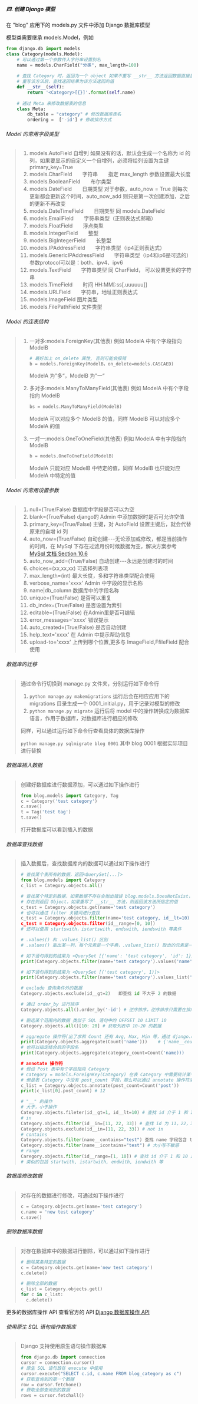 ##### 四. 创建 Django 模型

在 "blog" 应用下的 models.py 文件中添加 Django 数据库模型

模型类需要继承 models.Model，例如

```python
from django.db import models
class Category(models.Model):
	# 可以通过第一个参数传入字符串设置别名
	name = models.CharField("分类", max_length=100)
	
	# 查找 Category 时，返回为一个 object 如果不重写 __str__ 方法返回数据直接显示 Category Object，
	# 重写该方法后，查找返回结果为该方法返回的值
	def __str__(self):
		return '<Category>[{}]'.format(self.name)
		
	# 通过 Meta 来修改数据表的信息
	class Meta:
		db_table = "category" # 修改数据库表名
		ordering =  ['-id'] # 修改排序方式
```

###### Model 的常用字段类型

> 1. models.AutoField 	自增列	如果没有的话，默认会生成一个名称为 id 的列，如果要显示的自定义一个自增列，必须将给列设置为主键 primary_key=True
> 2. models.CharField　　字符串　　指定 max_length 参数设置最大长度
> 3. models.BooleanField　　布尔类型
> 4. models.DateField　　日期类型        对于参数，auto_now = True 则每次更新都会更新这个时间，auto_now_add 则只是第一次创建添加，之后的更新不再改变
> 5. models.DateTimeField　　日期类型       同 models.DateField
> 6. models.EmailField　　字符串类型（正则表达式邮箱）
> 7. models.FloatField　　浮点类型
> 8. models.IntegerField　　整型
> 9. models.BigIntegerField　　长整型
> 10. models.IPAddressField　　字符串类型（ip4正则表达式）
> 11. models.GenericIPAddressField　　字符串类型（ip4和ip6是可选的）    参数protocol可以是：both、ipv4、ipv6
> 12. models.TextField　　字符串类型    同 CharField， 可以设置更长的字符串
> 13. models.TimeField　　时间 HH:MM[:ss[.uuuuuu]]
> 14. models.URLField　　字符串，地址正则表达式
> 15. models.ImageField     图片类型
> 16. models.FilePathField    文件类型

###### Model 的连表结构

> 1. 一对多:models.ForeignKey(其他表)        例如 ModelA 中有个字段指向 ModelB  
>
>    ```python
>    # 最好加上 on_delete 属性, 否则可能会报错
>    b = models.ForeignKey(ModelB，on_delete=models.CASCAED)
>    ```
>
>    ModelA 为”多“，ModelB 为”一“
>
> 2. 多对多:models.ManyToManyField(其他表)        例如 ModelA 中有个字段指向 ModelB 
>
>    ```python
>    bs = models.ManyToManyField(ModelB)
>    ```
>
>    ModelA 可以对应多个 ModelB 的值，同样 ModelB 可以对应多个 ModelA 的值
>
> 3. 一对一:models.OneToOneField(其他表)        例如 ModelA 中有字段指向 ModelB
>
>    ```python
>    b = models.OneToOneField(ModelB)
>    ```
>
>    ModelA 只能对应 ModelB 中特定的值，同样 ModelB 也只能对应 ModelA 中特定的值

###### Model 的常用设置参数

> 1. null=(True/False)        数据库中字段是否可以为空
> 2. blank=(True/False)        django的 Admin 中添加数据时是否可允许空值
> 3. primary_key=(True/False)        主键，对 AutoField 设置主键后，就会代替原来的自增 id 列
> 4. auto_now=(True/False)        自动创建---无论添加或修改，都是当前操作的时间，在 MySql 下存在过滤月份时候数据为空，解决方案参考 [MySql 文档 Section 10.6](https://dev.mysql.com/doc/refman/5.5/en/time-zone-support.html)
> 5. auto_now_add=(True/False)        自动创建---永远是创建时的时间
> 6. choices=(xx,xx,xx)        可选择列表项
> 7. max_length=(int)        最大长度，多和字符串类型配合使用
> 8. verbose_name='xxxx'        Admin 中字段的显示名称
> 9. name|db_column        数据库中的字段名称
> 10. unique=(True/False)        是否可以重复
> 11. db_index=(True/False)        是否设置为索引
> 12. editable=(True/False)        在Admin里是否可编辑
> 13. error_messages='xxxx'        错误提示
> 14. auto_created=(True/False)        是否自动创建
> 15. help_text='xxxx'        在 Admin 中提示帮助信息
> 16. upload-to='xxxx'        上传到哪个位置,更多与 ImageField,FfileField 配合使用

###### 数据库的迁移

> 通过命令行切换到 manage.py 文件夹，分别运行如下命令行
>
> 1. ```python manage.py makemigrations``` 运行后会在相应应用下的 migrations 目录生成一个 0001_initial.py，用于记录对模型的修改
> 2. ```python manage.py migrate``` 运行后将 model 中的操作转换成为数据库语言，作用于数据库，对数据库进行相应的修改
>
> 同样，可以通过运行如下命令行查看具体的数据库操作
>
> ```python manage.py sqlmigrate blog 0001``` 其中 blog 0001 根据实际项目进行替换

###### 数据库插入数据

> 创建好数据库进行数据添加，可以通过如下操作进行
>
> ```python
> from blog.models import Category, Tag
> c = Category('test category')
> c.save()
> t = Tag('test tag')
> t.save()
> ```
>
> 打开数据库可以看到插入的数据

###### 数据库查找数据

> 插入数据后，查找数据库内的数据可以通过如下操作进行
>
> ```python
> # 查找某个表所有的数据，返回<QuerySet[...]>
> from blog.models import Category
> c_list = Category.objects.all()
>
> # 查找某个特定的数据，如果数据不存在会抛出错误 blog.models.DoesNotExist，
> # 存在则返回 Object，如果重写了 __str__ 方法，则返回该方法所指定的值
> c_test = Category.objects.get(name='test category')
> # 也可以通过 filter 关键词进行查找
> c_test = Category.objects.filter(name='test category, id__lt=10)
> c_test = Category.objects.filter(id__range=[0, 10])
> # 还可以使用 startswith，istartswith, endswith, iendswith 等条件
>
> # .values() 和 .values_list() 区别
> # .values() 取出某一列，每个元素是一个字典，.values_list() 取出的元素是一个个元组
>
> # 如下语句得到的结果为 <QuerySet [{'name': 'test category', 'id': 1}]>
> print(Category.objects.filter(name='test category').values('name', 'id')) 
>
> # 如下语句得到的结果为 <QuerySet [('test category', 1)]>
> print(Category.objects.filter(name='test category').values_list('name', 'id'))
>
> # exclude 查询条件外的数据
> Category.objects.exclude(id__gt=2)   即查找 id 不大于 2 的数据
>
> # 通过 order_by 进行排序
> Category.objects.all().order_by('-id') # 逆序排序，逆序排序只需要在排序字段前加"-"号即可
>
> # 删选某个范围内的数据 类似于 SQL 语句中的 OFFSET 10 LIMIT 10
> Category.objects.all()[10: 20] # 获取列表中 10-20 的数据
>
> # aggregate 操作符(出了求和 Count 还有 Avg, Max, Min 等，通过 django.db.models 导入)
> print(Category.objects.aggregate(Count('name')))    # {'name__count': 5}
> # 也可以指定结合后的字段名
> print(Category.objects.aggregate(category_count=Count('name)))	# {'category_count': 5}
>
> # annotate 操作符
> # 假设 Post 表中有个字段指向 Category
> # category = models.ForeignKey(Category) 在表 Category 中需要统计某个 category 下 post 数量，
> # 但是表 Category 中没有 post_count 字段，那么可以通过 annotate 操作符来进行统计
> c_list = Category.objects.annotate(post_count=Count('post'))
> print(c_list[0].post_count) # 12
>
> # "__" 的操作
> # 大于，小于操作
> Categroy.objects.fileter(id__gt=1, id__lt=10) # 查找 id 介于 1 和 10 之间的数据
> # in
> Category.objects.filter(id__in=[11, 22, 33]) # 查找 id 为 11，22，33 的值
> Category.objects.exclude(id__in=[11, 22, 33]) # not in
> # contains
> Category.objects.filter(name__contains="test") 查找 name 字段包含 test 的值
> Category.objects.filter(name__icontains="test") # 大小写不敏感
> # range
> Caregory.objects.filter(id__range=[1, 10]) # 查找 id 介于 1 和 10 之间的数据，即 between and
> # 类似的包括 startwith, istartwith, endwith, iendwith 等
> ```

###### 数据库修改数据

> 对存在的数据进行修改，可通过如下操作进行
>
> ```python
> c = Category.objects.get(name='test category')
> c.name = 'new test category'
> c.save()
> ```

###### 删除数据库数据

> 对存在数据库中的数据进行删除，可以通过如下操作进行
>
> ```python
> # 删除某条特定的数据
> c = Category.objects.get(name='new test category')
> c.delete()
>
> # 删除全部的数据
> c_list = Category.objects.get()
> for c in c_list:
> 	c.delete()
> ```

更多的数据库操作 API 查看官方的 API [Django 数据库操作 API](https://docs.djangoproject.com/en/1.10/ref/models/querysets/)

###### 使用原生 SQL 语句操作数据库

> Django 支持使用原生语句操作数据库
>
> ```python
> from django.db import connection
> cursor = connection.cursor()
> # 原生 SQL 语句放在 execute 中使用
> cursor.execute("SELECT c.id, c.name FROM blog_category as c")
> # 获取查询到的第一个数据
> row = cursor.fetchone()
> # 获取全部查询到的数据
> rows = cursor.fetchall()
> ```